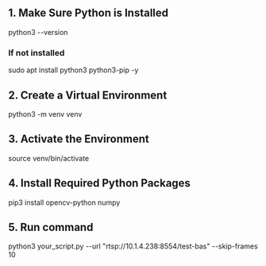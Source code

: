 ## 1. Make Sure Python is Installed
python3 --version

### If not installed
sudo apt install python3 python3-pip -y

## 2. Create a Virtual Environment
python3 -m venv venv

## 3.  Activate the Environment
source venv/bin/activate

## 4. Install Required Python Packages
pip3 install opencv-python numpy

## 5. Run command
python3 your_script.py --url "rtsp://10.1.4.238:8554/test-bas" --skip-frames 10
